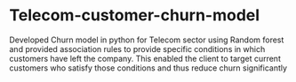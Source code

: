 # Telecom-customer-churn-model
Developed Churn model in python for Telecom sector using Random forest and provided association rules to provide specific conditions in which customers have left the company. This enabled the client to target current customers who satisfy those conditions and thus reduce churn significantly
